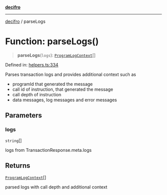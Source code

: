 [**decifro**](../README.md)

***

[decifro](../README.md) / parseLogs

# Function: parseLogs()

> **parseLogs**(`logs`): [`ProgramLogContext`](../type-aliases/ProgramLogContext.md)[]

Defined in: [helpers.ts:334](https://github.com/dougEfresh/decifro/blob/052cf31bd09649eda8a05a939745830a399bb74d/src/helpers.ts#L334)

Parses transaction logs and provides additional context such as
- programId that generated the message
- call id of instruction, that generated the message
- call depth of instruction
- data messages, log messages and error messages

## Parameters

### logs

`string`[]

logs from TransactionResponse.meta.logs

## Returns

[`ProgramLogContext`](../type-aliases/ProgramLogContext.md)[]

parsed logs with call depth and additional context
